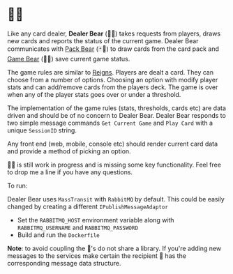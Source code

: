 # 🎰:bear:



Like any card dealer, **Dealer Bear** (🎰:bear:) takes requests from players, draws new cards and reports the status of the current game. Dealer Bear communicates with [Pack Bear]() (:black_joker::bear:) to draw cards from the card pack and [Game Bear]()  (:floppy_disk::bear:)  save current game status.

The game rules are similar to [Reigns](https://reignsgame.com/). Players are dealt a card. They can choose from a number of options. Choosing an option with modify player stats and can add/remove cards from the players deck. The game is over when any of the player stats goes over or under a threshold. 

The implementation of the game rules (stats, thresholds, cards etc) are data driven and should be of no concern to Dealer Bear. Dealer Bear responds to two simple message commands `Get Current Game` and `Play Card` with a unique `SessionID` string.  

Any front end (web, mobile, console etc) should render current card data and provide a method of picking an option. 

 🎰:bear: is still work in progress and is missing some key functionality. Feel free to drop me a line if you have any questions.



To run:  

Dealer Bear uses `MassTransit` with `RabbitMQ` by default. This could be easily changed by creating a different `IPublishMessageAdaptor `

- Set the `RABBITMQ_HOST` environment variable along with `RABBITMQ_USERNAME` and `RABBITMQ_PASSWORD` 
- Build and run the `Dockerfile`



**Note**: to avoid coupling the :bear:'s do not share a library. If you're adding new messages to the services make certain the recipient :bear: has the corresponding message data structure.  
